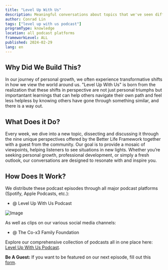 ```yaml
---
title: "Level Up With Us"
description: Meaningful conversations about topics that we've seen different perspectives of.
author: Conrad Lin
tags: ["level up with us podcast"]
programType: knowledge
location: all podcast platforms
frameworkLevel: ALL
published: 2024-02-29
lang: en
---
```



## Why Did We Build This?

In our journey of personal growth, we often experience transformative shifts in how we view the world around us. "Level Up With Us" is born from the realization that these shifts in perspective are not just personal triumphs but importantant learnings that can help others navigate their own path and feel less helpless by knowing others have gone through something similar, and there is a way out.

## What Does it Do?

Every week, we dive into a new topic, dissecting and discussing it through the nine unique perspectives offered by the Better Life Framework together with a guest from the community. Our goal is to provide a mosaic of viewpoints, helping listeners to see situations in new lights. Whether you’re seeking personal growth, professional development, or simply a fresh outlook, our conversations are designed to resonate with and inspire you.

## How Does It Work?

We distribute these podcast episodes through all major podcast platforms (Spotify, Apple Podcasts, etc.):

- @ Level Up With Us Podcast 

![Image](./thumbnail.png)

As well as clips on our various social media channels:

- @ The Co-x3 Family Foundation

Explore our comprehensive collection of podcasts all in one place here: [Level Up With Us Podcast](/unlock-your-potential/programs?tags=level%20up%20with%20us%20podcast).

**Be A Guest:** If you want to be featured on our next episode, fill out this [form](https://thex3family.larksuite.com/share/base/form/shrusYAQsZBndhseIOk3lk0Couc).